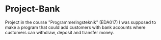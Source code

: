 # Project-Bank
Project in the course "Programmeringsteknik" (EDA017)
I was supposed to make a program that could add customers with bank accounts where customers can withdraw, deposit and transfer money.
